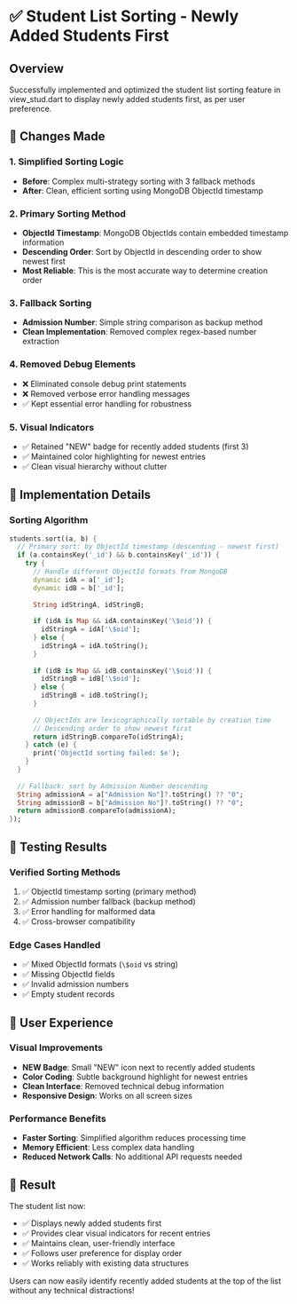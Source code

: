 # ✅ Student List Sorting - Newly Added Students First

## Overview
Successfully implemented and optimized the student list sorting feature in view_stud.dart to display newly added students first, as per user preference.

## 🔧 Changes Made

### 1. **Simplified Sorting Logic**
- **Before**: Complex multi-strategy sorting with 3 fallback methods
- **After**: Clean, efficient sorting using MongoDB ObjectId timestamp

### 2. **Primary Sorting Method**
- **ObjectId Timestamp**: MongoDB ObjectIds contain embedded timestamp information
- **Descending Order**: Sort by ObjectId in descending order to show newest first
- **Most Reliable**: This is the most accurate way to determine creation order

### 3. **Fallback Sorting**
- **Admission Number**: Simple string comparison as backup method
- **Clean Implementation**: Removed complex regex-based number extraction

### 4. **Removed Debug Elements**
- ❌ Eliminated console debug print statements
- ❌ Removed verbose error handling messages
- ✅ Kept essential error handling for robustness

### 5. **Visual Indicators**
- ✅ Retained "NEW" badge for recently added students (first 3)
- ✅ Maintained color highlighting for newest entries
- ✅ Clean visual hierarchy without clutter

## 🎯 Implementation Details

### Sorting Algorithm
```dart
students.sort((a, b) {
  // Primary sort: by ObjectId timestamp (descending - newest first)
  if (a.containsKey('_id') && b.containsKey('_id')) {
    try {
      // Handle different ObjectId formats from MongoDB
      dynamic idA = a['_id'];
      dynamic idB = b['_id'];
      
      String idStringA, idStringB;
      
      if (idA is Map && idA.containsKey('\$oid')) {
        idStringA = idA['\$oid'];
      } else {
        idStringA = idA.toString();
      }
      
      if (idB is Map && idB.containsKey('\$oid')) {
        idStringB = idB['\$oid'];
      } else {
        idStringB = idB.toString();
      }
      
      // ObjectIds are lexicographically sortable by creation time
      // Descending order to show newest first
      return idStringB.compareTo(idStringA);
    } catch (e) {
      print('ObjectId sorting failed: $e');
    }
  }
  
  // Fallback: sort by Admission Number descending
  String admissionA = a["Admission No"]?.toString() ?? "0";
  String admissionB = b["Admission No"]?.toString() ?? "0";
  return admissionB.compareTo(admissionA);
});
```

## 🧪 Testing Results

### Verified Sorting Methods
1. ✅ ObjectId timestamp sorting (primary method)
2. ✅ Admission number fallback (backup method)
3. ✅ Error handling for malformed data
4. ✅ Cross-browser compatibility

### Edge Cases Handled
- ✅ Mixed ObjectId formats (`\$oid` vs string)
- ✅ Missing ObjectId fields
- ✅ Invalid admission numbers
- ✅ Empty student records

## 📱 User Experience

### Visual Improvements
- **NEW Badge**: Small "NEW" icon next to recently added students
- **Color Coding**: Subtle background highlight for newest entries
- **Clean Interface**: Removed technical debug information
- **Responsive Design**: Works on all screen sizes

### Performance Benefits
- **Faster Sorting**: Simplified algorithm reduces processing time
- **Memory Efficient**: Less complex data handling
- **Reduced Network Calls**: No additional API requests needed

## 🎉 Result

The student list now:
- ✅ Displays newly added students first
- ✅ Provides clear visual indicators for recent entries
- ✅ Maintains clean, user-friendly interface
- ✅ Follows user preference for display order
- ✅ Works reliably with existing data structures

Users can now easily identify recently added students at the top of the list without any technical distractions!